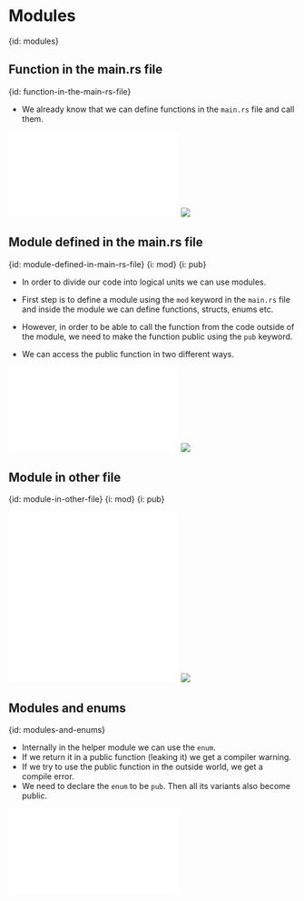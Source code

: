 # Modules
{id: modules}

## Function in the main.rs file
{id: function-in-the-main-rs-file}

* We already know that we can define functions in the `main.rs` file and call them.

![](examples/modules/function-in-main/src/main.rs)
![](examples/modules/function-in-main/out.out)

## Module defined in the main.rs file
{id: module-defined-in-main-rs-file}
{i: mod}
{i: pub}

* In order to divide our code into logical units we can use modules.
* First step is to define a module using the `mod` keyword in the `main.rs` file and inside the module we can define functions, structs, enums etc.
* However, in order to be able to call the function from the code outside of the module, we need to make the function public using the `pub` keyword.

* We can access the public function in two different ways.

![](examples/modules/inline-module/src/main.rs)
![](examples/modules/inline-module/out.out)

## Module in other file
{id: module-in-other-file}
{i: mod}
{i: pub}


![](examples/modules/module-in-file/src/main.rs)
![](examples/modules/module-in-file/src/tools.rs)
![](examples/modules/module-in-file/out.out)

## Modules and enums
{id: modules-and-enums}

* Internally in the helper module we can use the `enum`.
* If we return it in a public function (leaking it) we get a compiler warning.
* If we try to use the public function in the outside world, we get a compile error.
* We need to declare the `enum` to be `pub`. Then all its variants also become public.


![](examples/modules/modules-and-enums/src/main.rs)


